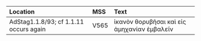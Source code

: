 |Location|MSS|Text|
|:--------|:---|:----|
|AdStag1.1.8/93; cf 1.1.11 occurs again|V565|ἱκανὸν θορυβῆσαι καὶ εἰς ἀμηχανίαν ἐμβαλεῖν|